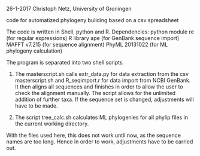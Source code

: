 26-1-2017
Christoph Netz, University of Groningen

code for automatized phylogeny building based on a csv spreadsheet

The code is written in Shell, python and R. 
Dependencies:		python module re	(for regular expressions)
			R library ape		(for GenBank sequence import)
			MAFFT v7.215		(for sequence alignment)
			PhyML 20131022		(for ML phylogeny calculation)

The program is separated into two shell scripts. 

1) The masterscript.sh calls extr_data.py   for data extraction from the csv masterscript.sh
		 	 and R_seqimport.r  for data import from NCBI GenBank.
It then aligns all sequences and finishes in order to allow the user to check the alignment manually.
The script allows for the unlimited addition of further taxa. If the sequence set is changed, 
adjustments will have to be made. 

2) The script tree_calc.sh calculates ML phylogenies for all phylip files in the current working directory. 

With the files used here, this does not work until now, as the sequence names are too long. 
Hence in order to work, adjustments have to be carried out.




